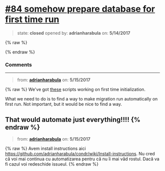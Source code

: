 # [\#84 somehow prepare database for first time run](https://github.com/adrianharabula/condr/issues/84)

> state: **closed** opened by: **adrianharabula** on: **5/14/2017**

{% raw %}

{% endraw %}


### Comments

---
> from: [**adrianharabula**](https://github.com/adrianharabula/condr/issues/84#issuecomment-301339830) on: **5/15/2017**

{% raw %}
We've got [these](https://github.com/adrianharabula/condr/tree/dd9bd093983f4465338372bb60e1b3018807bd4b/Dockerfiles/oracledb/sqlscripts) scripts working on first time initialization.

What we need to do is to find a way to make migration run automatically on first run. Not important, but it would be nice to find a way.

That would automate just everything!!!!
{% endraw %}
---
> from: [**adrianharabula**](https://github.com/adrianharabula/condr/issues/84#issuecomment-301344707) on: **5/15/2017**

{% raw %}
Avem install instructions aici https://github.com/adrianharabula/condr/wiki/Install-instructions. Nu cred că voi mai continua cu automatizarea pentru că nu îi mai văd rostul. Dacă va fi cazul voi redeschide issueul.
{% endraw %}
